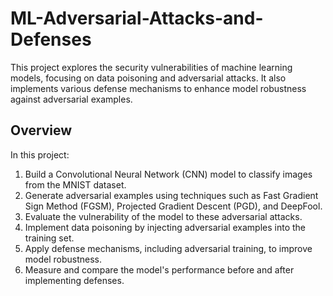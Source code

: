 # ML-Adversarial-Attacks-and-Defenses

This project explores the security vulnerabilities of machine learning models, focusing on data poisoning and adversarial attacks. It also implements various defense mechanisms to enhance model robustness against adversarial examples. 

## Overview
In this project:
1. Build a Convolutional Neural Network (CNN) model to classify images from the MNIST dataset.
2. Generate adversarial examples using techniques such as Fast Gradient Sign Method (FGSM), Projected Gradient Descent (PGD), and DeepFool.
3. Evaluate the vulnerability of the model to these adversarial attacks.
4. Implement data poisoning by injecting adversarial examples into the training set.
5. Apply defense mechanisms, including adversarial training, to improve model robustness.
6. Measure and compare the model's performance before and after implementing defenses.




